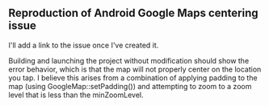 Reproduction of Android Google Maps centering issue
------------------

I'll add a link to the issue once I've created it.


Building and launching the project without modification should show the error
behavior, which is that the map will not properly center on the location you
tap. I believe this arises from a combination of applying padding to the map
(using GoogleMap::setPadding()) and attempting to zoom to a zoom level that is
less than the minZoomLevel.
